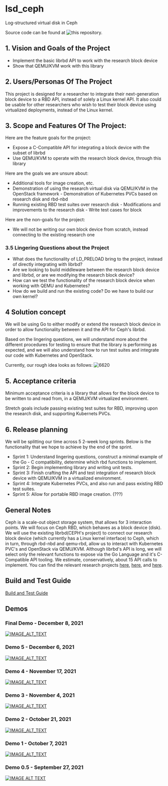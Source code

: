 # lsd_ceph
Log-structured virtual disk in Ceph

Source code can be found at ![this](https://github.com/SiddheshRane/librbdbs3) repository.

## 1. Vision and Goals of the Project

 -  Implement the basic librbd API to work with the research block device
 -  Show that QEMU/KVM work with this library

## 2. Users/Personas Of The Project

This project is designed for a researcher to integrate their next-generation block device to a RBD API, instead of solely a Linux kernel API. It also could be usable for other researchers who wish to test their block device using virtualized deployments, instead of the Linux kernel.

## 3. Scope and Features Of The Project:

  Here are the feature goals for the project:
  
  - Expose a C-Compatible API for integrating a block device with the subset of librbd
  - Use QEMU/KVM to operate with the research block device, through this library
  
 
  Here are the goals we are unsure about:
  
   - Additional tools for image creation, etc.
   - Demonstration of using the research virtual disk via QEMU/KVM in the OpenStack framework
    - Demonstration of Kubernetes PVCs based on research disk and rbd-nbd
   - Running existing RBD test suites over research disk
    - Modifications and improvements to the research disk
    -  Write test cases for block 
  
  Here are the non-goals for the project:
  
   - We will not be writing our own block device from scratch, instead connecting to the existing research one
   
### 3.5 Lingering Questions about the Project

  - What does the functionality of LD_PRELOAD bring to the project, instead of directly integrating with librbd?
  - Are we looking to build middleware between the research block device and librbd, or are we modifying the research block device?
  - How can we test the functionality of the research block device when working with QEMU and Kubernetes?
  - How do we build and run the existing code? Do we have to build our own kernel?

## 4 Solution concept

 We will be using Go to either modify or extend the research block device in order to allow functionality between it and the API for Ceph's librbd.
 
 Based on the lingering questions, we will understand more about the different procedures for testing to ensure that the library is performing as expected, and we will also understand how to run test suites and integrate our code with Kubernetes and OpenStack.
 
 Currently, our rough idea looks as follows:
 ![6620](https://user-images.githubusercontent.com/74415990/134605606-0dfd21b2-eaa9-4efd-b1c6-d8b88bd33544.png)

## 5. Acceptance criteria

Minimum acceptance criteria is a library that allows for the block device to be written to and read from, in a QEMU/KVM virtualized environment.

Stretch goals include passing existing test suites for RBD, improving upon the research disk, and supporting Kubernets PVCs.

## 6. Release planning
 We will be splitting our time across 5 2-week long sprints. Below is the functionality that we hope to achieve by the end of the sprint.
 
 - Sprint 1: Understand lingering questions, construct a minimal example of the Go - C compatibility, determine which rbd functions to implement.
 - Sprint 2: Begin implementing library and writing unit tests.
 - Sprint 3: Finish crafting the API and test integration of research block device with QEMU/KVM in a virtualized environment.
 - Sprint 4: Integrate Kubernetes PVCs, and also run and pass existing RBD test suites.
 - Sprint 5: Allow for portable RBD image creation. (???)

## General Notes

Ceph is a scale-out object storage system, that allows for 3 interaction points. We will focus on Ceph RBD, which behaves as a block device (disk). We will use the existing librbd(CEPH's project) to connect our research block device (which currently has a Linux kernel interface) to Ceph, which in turn, through rbd-nbd and qemu-rbd, allow us to interact with Kubernetes PVC's and OpenStack via QEMU/KVM. Although librbd's API is long, we will select only the relevant functions to expose via the Go Language and it's C-Compatible API tooling. We estimate, conservatively, about 15 API calls to implement. You can find the relevant research projects [here](https://github.com/asch/dis), [here](https://github.com/asch/bs3), and [here](https://github.com/asch/buse).

## Build and Test Guide
[Build and Test Guide](/build.md)

## Demos

### Final Demo - December 8, 2021
[![IMAGE_ALT_TEXT](http://img.youtube.com/vi/wpOsMVFjCA0/0.jpg)](https://youtu.be/wpOsMVFjCA0 "Log structured virtual disk Final Project")
### Demo 5 - December 6, 2021
[![IMAGE_ALT_TEXT](http://img.youtube.com/vi/kH5t9IzIbu4/0.jpg)](https://youtu.be/kH5t9IzIbu4 "Log structured virtual disk for Ceph NEU CS6620 Demo #5")
### Demo 4 - November 17, 2021
[![IMAGE_ALT_TEXT](http://img.youtube.com/vi/3aT3UE8M4LY/0.jpg)](https://youtu.be/3aT3UE8M4LY "Log structured virtual disk for Ceph NEU CS6620 Demo #4")
### Demo 3 - November 4, 2021
[![IMAGE_ALT_TEXT](http://img.youtube.com/vi/ECu2aU-uKKQ/0.jpg)](https://www.youtube.com/watch?v=ECu2aU-uKKQ "Log structured virtual disk for Ceph NEU CS6620 Demo #3")
### Demo 2 - October 21, 2021
[![IMAGE_ALT_TEXT](http://img.youtube.com/vi/2DXEPQgI0OM/0.jpg)](https://www.youtube.com/watch?v=2DXEPQgI0OM "Log structured virtual disk for Ceph NEU CS6620 Demo #2")

### Demo 1 - October 7, 2021
[![IMAGE_ALT_TEXT](http://img.youtube.com/vi/ycN05trcXdA/0.jpg)](https://www.youtube.com/watch?v=ycN05trcXdA "Log structured virtual disk for Ceph NEU CS6620 Demo #1")

### Demo 0.5 - September 27, 2021

[![IMAGE ALT TEXT](http://img.youtube.com/vi/-0fYlONZotE/0.jpg)](http://www.youtube.com/watch?v=-0fYlONZotE "Log structured virtual disk for Ceph NEU CS6620 Demo #0.5")
